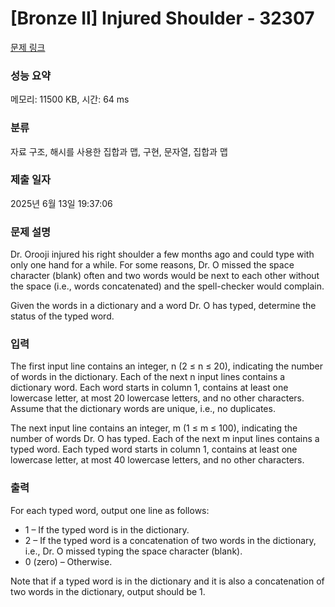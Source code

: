 # [Bronze II] Injured Shoulder - 32307 

[문제 링크](https://www.acmicpc.net/problem/32307) 

### 성능 요약

메모리: 11500 KB, 시간: 64 ms

### 분류

자료 구조, 해시를 사용한 집합과 맵, 구현, 문자열, 집합과 맵

### 제출 일자

2025년 6월 13일 19:37:06

### 문제 설명

<p>Dr. Orooji injured his right shoulder a few months ago and could type with only one hand for a while. For some reasons, Dr. O missed the space character (blank) often and two words would be next to each other without the space (i.e., words concatenated) and the spell-checker would complain.</p>

<p>Given the words in a dictionary and a word Dr. O has typed, determine the status of the typed word.</p>

### 입력 

 <p>The first input line contains an integer, n (2 ≤ n ≤ 20), indicating the number of words in the dictionary. Each of the next n input lines contains a dictionary word. Each word starts in column 1, contains at least one lowercase letter, at most 20 lowercase letters, and no other characters. Assume that the dictionary words are unique, i.e., no duplicates.</p>

<p>The next input line contains an integer, m (1 ≤ m ≤ 100), indicating the number of words Dr. O has typed. Each of the next m input lines contains a typed word. Each typed word starts in column 1, contains at least one lowercase letter, at most 40 lowercase letters, and no other characters.</p>

### 출력 

 <p>For each typed word, output one line as follows:</p>

<ul>
	<li>1 – If the typed word is in the dictionary.</li>
	<li>2 – If the typed word is a concatenation of two words in the dictionary, i.e., Dr. O missed typing the space character (blank).</li>
	<li>0 (zero) – Otherwise.</li>
</ul>

<p>Note that if a typed word is in the dictionary and it is also a concatenation of two words in the dictionary, output should be 1.</p>

